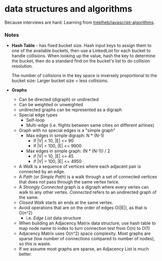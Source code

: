 # data structures and algorithms

Because interviews are hard. Learning from [treklheb/javascript-algorithms](https://github.com/trekhleb/javascript-algorithms).

### Notes

* **Hash Table** - has fixed bucket size. Hash input keys to assign them to one
    of the available buckets, then use a LinkedList for each bucket to handle
    collisions. When looking up the value, hash the key to determine the bucket,
    then do a standard find on the bucket's list to do collision resolution.

    The number of collisions in the key space is inversely proportional to the
    bucket size: Larger bucket size = less collisions. 

  
* **Graphs** 
    * Can be directed (digraph) or undirected
    * Can be weighted or unweighted
    * undirected graphs can be represented as a digraph
    * Special edge types
        * Self-loop
        * Multi-edge (i.e. flights between same cities on different airlines)
    * Graph with no special edges is a "simple graph"
        * Max edges in simple digraph: N * (N-1)
            * if |V| = 10, |E| <= 90
            * if |V| = 100, |E| <= 9900
        * Max edges in simple graph: (N * (N-1)) / 2
            * if |V| = 10, |E| <= 45 
            * if |V| = 100, |E| <= 4950
    * A _Walk_ is a sequence of vertices where each adjacent pair is connected
        by an edge.
    * A _Path_ (or _Simple Path_) is a walk through a set of connected vertices
        that does not pass through the same vertex twice.
    * A _Strongly Connected_ graph is a digraph where every vertex can walk
        to any other vertex. _Connected_ refers to an undirected graph of the same.
    * _Closed Walk_ starts an ends at the same vertex.
    * Avoid operations that are on the order of edges O(|E|), as that is O(n^2)
        * i.e. _Edge List_ data structure
    * When building an Adjacency Matrix data structure, use hash table to
        map node name to index to turn connection test from O(n) to O(1)
    * Adjacency Matrix uses O(n^2) space complexity. Most graphs are sparse (low
        number of connections compared to number of nodes), so this is waste.
    * If we assume most graphs are sparse, an Adjacency List is much better.
